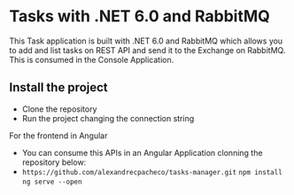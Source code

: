 # Tasks with .NET 6.0 and RabbitMQ

This Task application is built with .NET 6.0 and RabbitMQ which allows you to add and list tasks on REST API and send it to the Exchange on RabbitMQ. This is consumed in the Console Application.

## Install the project

- Clone the repository
- Run the project changing the connection string

For the frontend in Angular

- You can consume this APIs in an Angular Application clonning the repository below:
- `https://github.com/alexandrecpacheco/tasks-manager.git`
``` npm install ```
``` ng serve --open ```
